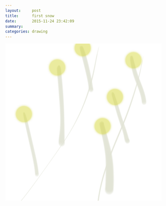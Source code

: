 ```yaml
---
layout:     post
title:      first snow
date:       2015-11-24 23:42:09
summary:    
categories: drawing
---
```

![first snow](/images/diary/first-snow.png "not a novel depiction")

